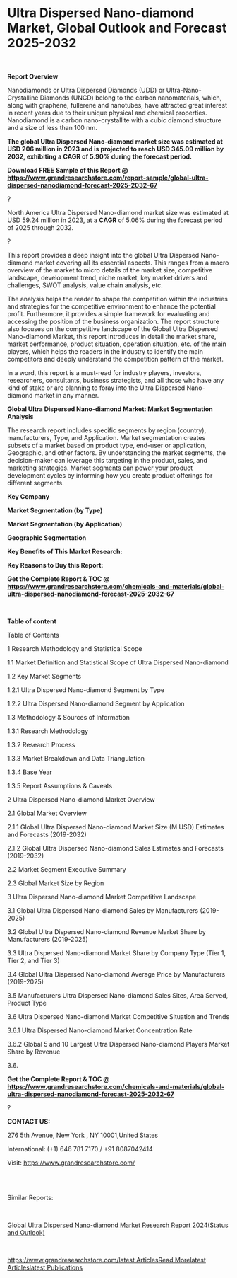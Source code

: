 <h1>Ultra Dispersed Nano-diamond Market, Global Outlook and Forecast 2025-2032</h1><br/><p><strong>Report Overview</strong></p>
 
 
 
 <p>Nanodiamonds or Ultra Dispersed Diamonds (UDD) or Ultra-Nano-Crystalline Diamonds (UNCD) belong to the carbon nanomaterials, which, along with graphene, fullerene and nanotubes, have attracted great interest in recent years due to their unique physical and chemical properties. Nanodiamond is a carbon nano-crystallite with a cubic diamond structure and a size of less than 100 nm.</p>
 
 
 
 <p><strong>The global Ultra Dispersed Nano-diamond market size was estimated at USD 206 million in 2023 and is projected to reach USD 345.09 million by 2032, exhibiting a <strong>CAGR</strong> of 5.90% during the forecast period.</strong></p>
 
 
 
 <div><b>Download FREE Sample of this Report @ <a href="https://www.grandresearchstore.com/report-sample/global-ultra-dispersed-nanodiamond-forecast-2025-2032-67">https://www.grandresearchstore.com/report-sample/global-ultra-dispersed-nanodiamond-forecast-2025-2032-67</a></b></div>
 
 
 
 <p>? </p>
 
 
 
 <p>North America Ultra Dispersed Nano-diamond market size was estimated at USD 59.24 million in 2023, at a <strong>CAGR</strong> of 5.06% during the forecast period of 2025 through 2032.</p>
 
 
 
 <p>? </p>
 
 
 
 <p>This report provides a deep insight into the global Ultra Dispersed Nano-diamond market covering all its essential aspects. This ranges from a macro overview of the market to micro details of the market size, competitive landscape, development trend, niche market, key market drivers and challenges, SWOT analysis, value chain analysis, etc.</p>
 
 
 
 <p>The analysis helps the reader to shape the competition within the industries and strategies for the competitive environment to enhance the potential profit. Furthermore, it provides a simple framework for evaluating and accessing the position of the business organization. The report structure also focuses on the competitive landscape of the Global Ultra Dispersed Nano-diamond Market, this report introduces in detail the market share, market performance, product situation, operation situation, etc. of the main players, which helps the readers in the industry to identify the main competitors and deeply understand the competition pattern of the market.</p>
 
 
 
 <p>In a word, this report is a must-read for industry players, investors, researchers, consultants, business strategists, and all those who have any kind of stake or are planning to foray into the Ultra Dispersed Nano-diamond market in any manner.</p>
 
 
 
 <p><strong>Global Ultra Dispersed Nano-diamond Market: Market Segmentation Analysis</strong></p>
 
 
 
 <p>The research report includes specific segments by region (country), manufacturers, Type, and Application. Market segmentation creates subsets of a market based on product type, end-user or application, Geographic, and other factors. By understanding the market segments, the decision-maker can leverage this targeting in the product, sales, and marketing strategies. Market segments can power your product development cycles by informing how you create product offerings for different segments.</p>
 
 
 
 <p><strong>Key Company</strong></p>
 
 
 
 <p><strong>Market Segmentation (by Type)</strong></p>
 
 
 
 <p><strong>Market Segmentation (<strong>by Application</strong>)</strong></p>
 
 
 
 <p><strong>Geographic Segmentation</strong></p>
 
 
 
 <p><strong>Key Benefits of This Market Research:</strong></p>
 
 
 
 <p><strong>Key <strong>Reasons to Buy</strong> this Report:</strong></p>
 
 
 
 <div><b>Get the Complete Report & TOC @ <a href="https://www.grandresearchstore.com/chemicals-and-materials/global-ultra-dispersed-nanodiamond-forecast-2025-2032-67">https://www.grandresearchstore.com/chemicals-and-materials/global-ultra-dispersed-nanodiamond-forecast-2025-2032-67</a></b></div>
 
 
 
 <p><br />
 
 <b>Table of content</b></p>
 
 
 
 <p>Table of Contents<br />
 
 1 Research Methodology and Statistical Scope<br />
 
 1.1 Market Definition and Statistical Scope of Ultra Dispersed Nano-diamond<br />
 
 1.2 Key Market Segments<br />
 
 1.2.1 Ultra Dispersed Nano-diamond Segment by Type<br />
 
 1.2.2 Ultra Dispersed Nano-diamond Segment by Application<br />
 
 1.3 Methodology & Sources of Information<br />
 
 1.3.1 Research Methodology<br />
 
 1.3.2 Research Process<br />
 
 1.3.3 Market Breakdown and Data Triangulation<br />
 
 1.3.4 Base Year<br />
 
 1.3.5 Report Assumptions & Caveats<br />
 
 2 Ultra Dispersed Nano-diamond Market Overview<br />
 
 2.1 Global Market Overview<br />
 
 2.1.1 Global Ultra Dispersed Nano-diamond Market Size (M USD) Estimates and Forecasts (2019-2032)<br />
 
 2.1.2 Global Ultra Dispersed Nano-diamond Sales Estimates and Forecasts (2019-2032)<br />
 
 2.2 Market Segment Executive Summary<br />
 
 2.3 Global Market Size by Region<br />
 
 3 Ultra Dispersed Nano-diamond Market Competitive Landscape<br />
 
 3.1 Global Ultra Dispersed Nano-diamond Sales by Manufacturers (2019-2025)<br />
 
 3.2 Global Ultra Dispersed Nano-diamond Revenue Market Share by Manufacturers (2019-2025)<br />
 
 3.3 Ultra Dispersed Nano-diamond Market Share by Company Type (Tier 1, Tier 2, and Tier 3)<br />
 
 3.4 Global Ultra Dispersed Nano-diamond Average Price by Manufacturers (2019-2025)<br />
 
 3.5 Manufacturers Ultra Dispersed Nano-diamond Sales Sites, Area Served, Product Type<br />
 
 3.6 Ultra Dispersed Nano-diamond Market Competitive Situation and Trends<br />
 
 3.6.1 Ultra Dispersed Nano-diamond Market Concentration Rate<br />
 
 3.6.2 Global 5 and 10 Largest Ultra Dispersed Nano-diamond Players Market Share by Revenue<br />
 
 3.6.</p>
 
 
 
 <div><b>Get the Complete Report & TOC @ <a href="https://www.grandresearchstore.com/chemicals-and-materials/global-ultra-dispersed-nanodiamond-forecast-2025-2032-67">https://www.grandresearchstore.com/chemicals-and-materials/global-ultra-dispersed-nanodiamond-forecast-2025-2032-67</a></b></div>
 
 
 
 <p>? </p>
 
 
 
 <p><b>CONTACT US:</b><br />
 
 276 5th Avenue, New York , NY 10001,United States<br />
 
 International: (+1) 646 781 7170 / +91 8087042414<br />
 
 Visit: <a href="https://www.grandresearchstore.com/">https://www.grandresearchstore.com/</a><br />
 
 <br />
 
 <br />
 
 Similar Reports:<br />
 
 <br />
 
 <a href="https://www.grandresearchstore.com/chemicals-and-materials/global-ultra-dispersed-nanodiamond-2024-158">Global Ultra Dispersed Nano-diamond Market Research Report 2024(Status and Outlook)</a><br />
 
 <br />
 
 <a href="https://gyeongbokgung.com">https://www.grandresearchstore.com/</a><a href="https://hallyeomaritime.com">latest Articles</a><a href="https://jingwansa.com">Read More</a><a href="https://nguoiviet.jp/">latest Articles</a><a href="https://www.intelmarketresearch.com/">latest Publications</a></p>